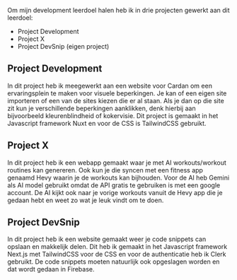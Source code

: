 Om mijn development leerdoel halen heb ik in drie projecten gewerkt aan dit leerdoel:
- Project Development
- Project X
- Project DevSnip (eigen project)

## Project Development
In dit project heb ik meegewerkt aan een website voor Cardan om een ervaringsplein te maken voor visuele beperkingen. Je kan of een eigen site importeren of een van de sites kiezen die er al staan. Als je dan op die site zit kun je verschillende beperkingen aanklikken, denk hierbij aan bijvoorbeeld kleurenblindheid of kokervisie. Dit project is gemaakt in het Javascript framework Nuxt en voor de CSS is TailwindCSS gebruikt.

## Project X
In dit project heb ik een webapp gemaakt waar je met AI workouts/workout routines kan genereren. Ook kun je die syncen met een fitness app genaamd Hevy waarin je de workouts kan bijhouden. Voor de AI heb Gemini als AI model gebruikt omdat de API gratis te gebruiken is met een google account. De AI kijkt ook naar je vorige workouts vanuit de Hevy app die je gedaan hebt en weet zo wat je leuk vindt om te doen.

## Project DevSnip
In dit project heb ik een website gemaakt weer je code snippets can opslaan en makkelijk delen. Dit heb ik gemaakt in het Javascript framework Next.js met TailwindCSS voor de CSS en voor de authenticatie heb ik Clerk gebruikt. De code snippets moeten natuurlijk ook opgeslagen worden en dat wordt gedaan in Firebase.